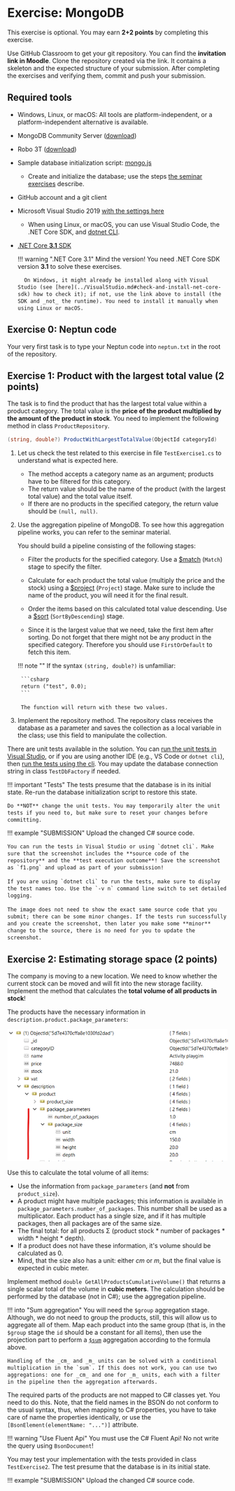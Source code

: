 ﻿# Exercise: MongoDB

This exercise is optional. You may earn **2+2 points** by completing this exercise.

Use GitHub Classroom to get your git repository. You can find the **invitation link in Moodle**. Clone the repository created via the link. It contains a skeleton and the expected structure of your submission. After completing the exercises and verifying them, commit and push your submission.

## Required tools

- Windows, Linux, or macOS: All tools are platform-independent, or a platform-independent alternative is available.
- MongoDB Community Server ([download](https://www.mongodb.com/download-center/community))
- Robo 3T ([download](https://robomongo.org/download))
- Sample database initialization script: [mongo.js](https://raw.githubusercontent.com/bmeviauac01/adatvezerelt/master/docs/db/mongo.js)
    - Create and initialize the database; use the steps [the seminar exercises](../../seminar/mongodb/index.md) describe.
- GitHub account and a git client
- Microsoft Visual Studio 2019 [with the settings here](../VisualStudio.md)
    - When using Linux, or macOS, you can use Visual Studio Code, the .NET Core SDK, and [dotnet CLI](https://docs.microsoft.com/en-us/dotnet/core/tools/).
- [.NET Core **3.1** SDK](https://dotnet.microsoft.com/download/dotnet-core/3.1)

    !!! warning ".NET Core 3.1"
        Mind the version! You need .NET Core SDK version **3.1** to solve these exercises.

        On Windows, it might already be installed along with Visual Studio (see [here](../VisualStudio.md#check-and-install-net-core-sdk) how to check it); if not, use the link above to install (the SDK and _not_ the runtime). You need to install it manually when using Linux or macOS.

## Exercise 0: Neptun code

Your very first task is to type your Neptun code into `neptun.txt` in the root of the repository.

## Exercise 1: Product with the largest total value (2 points)

The task is to find the product that has the largest total value within a product category. The total value is the **price of the product multiplied by the amount of the product in stock**. You need to implement the following method in class `ProductRepository`.

```csharp
(string, double?) ProductWithLargestTotalValue(ObjectId categoryId)
```

1. Let us check the test related to this exercise in file `TestExercise1.cs` to understand what is expected here.

    - The method accepts a category name as an argument; products have to be filtered for this category.
    - The return value should be the name of the product (with the largest total value) and the total value itself.
    - If there are no products in the specified category, the return value should be `(null, null)`.

1. Use the aggregation pipeline of MongoDB. To see how this aggregation pipeline works, you can refer to the seminar material.

    You should build a pipeline consisting of the following stages:

    - Filter the products for the specified category. Use a [$match](https://docs.mongodb.com/manual/reference/operator/aggregation/match/) (`Match`) stage to specify the filter.

    - Calculate for each product the total value (multiply the price and the stock) using a [$project](https://docs.mongodb.com/manual/reference/operator/aggregation/project/) (`Project`) stage. Make sure to include the name of the product, you will need it for the final result.

    - Order the items based on this calculated total value descending. Use a [$sort](https://docs.mongodb.com/manual/reference/operator/aggregation/sort/) (`SortByDescending`) stage.

    - Since it is the largest value that we need, take the first item after sorting. Do not forget that there might not be any product in the specified category. Therefore you should use `FirstOrDefault` to fetch this item.

    !!! note ""
        If the syntax `(string, double?)` is unfamiliar:

        ```csharp
        return ("test", 0.0);
        ```
        
        The function will return with these two values.

1. Implement the repository method. The repository class receives the database as a parameter and saves the collection as a local variable in the class; use this field to manipulate the collection.

There are unit tests available in the solution. You can [run the unit tests in Visual Studio](https://docs.microsoft.com/en-us/visualstudio/test/run-unit-tests-with-test-explorer?view=vs-2019), or if you are using another IDE (e.g., VS Code or `dotnet cli`), then [run the tests using the cli](https://docs.microsoft.com/en-us/dotnet/core/tools/dotnet-test). You may update the database connection string in class `TestDbFactory` if needed.

!!! important "Tests"
    The tests presume that the database is in its initial state. Re-run the database initialization script to restore this state.

    Do **NOT** change the unit tests. You may temporarily alter the unit tests if you need to, but make sure to reset your changes before committing.

!!! example "SUBMISSION"
    Upload the changed C# source code.

    You can run the tests in Visual Studio or using `dotnet cli`. Make sure that the screenshot includes the **source code of the repository** and the **test execution outcome**! Save the screenshot as `f1.png` and upload as part of your submission!

    If you are using `dotnet cli` to run the tests, make sure to display the test names too. Use the `-v n` command line switch to set detailed logging.

    The image does not need to show the exact same source code that you submit; there can be some minor changes. If the tests run successfully and you create the screenshot, then later you make some **minor** change to the source, there is no need for you to update the screenshot.

## Exercise 2: Estimating storage space (2 points)

The company is moving to a new location. We need to know whether the current stock can be moved and will fit into the new storage facility. Implement the method that calculates the **total volume of all products in stock**!

The products have the necessary information in `description.product.package_parameters`:

![Product size](product-size.png)

Use this to calculate the total volume of all items:

- Use the information from `package_parameters` (and **not** from `product_size`).
- A product might have multiple packages; this information is available in `package_parameters.number_of_packages`. This number shall be used as a multiplicator. Each product has a single size, and if it has multiple packages, then all packages are of the same size.
- The final total: for all products Σ (product stock * number of packages * width * height * depth).
- If a product does not have these information, it's volume should be calculated as 0.
- Mind, that the size also has a unit: either _cm_ or _m_, but the final value is expected in cubic meter.

Implement method `double GetAllProductsCumulativeVolume()` that returns a single scalar total of the volume in **cubic meters**. The calculation should be performed by the database (not in C#); use the aggregation pipeline.

!!! into "Sum aggregation"
    You will need the `$group` aggregation stage. Although, we do not need to group the products, still, this will allow us to aggregate all of them. Map each product into the same group (that is, in the `$group` stage the `id` should be a constant for all items), then use the projection part to perform a [`$sum`](https://docs.mongodb.com/manual/reference/operator/aggregation/sum/#use-in-group-stage) aggregation according to the formula above.

    Handling of the _cm_ and _m_ units can be solved with a conditional multiplication in the `sum`. If this does not work, you can use two aggregations: one for _cm_ and one for _m_ units, each with a filter in the pipeline then the aggregation afterwards.

The required parts of the products are not mapped to C# classes yet. You need to do this. Note, that the field names in the BSON do not conform to the usual syntax, thus, when mapping to C# properties, you have to take care of name the properties identically, or use the `[BsonElement(elementName: "...")]` attribute.

!!! warning "Use Fluent Api"
    You must use the C# Fluent Api! No not write the query using `BsonDocument`!

You may test your implementation with the tests provided in class `TestExercise2`. The test presume that the database is in its initial state.

!!! example "SUBMISSION"
    Upload the changed C# source code.
